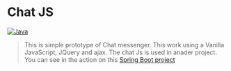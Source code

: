 # Chat JS
[![Java](https://img.shields.io/badge/Javascript-Programming%20Language-red?logo=javascript)](https://www.javascript.com)   

> This is simple prototype of Chat messenger. This work using a Vanilla JavaScript, JQuery and ajax.
The chat Js is used in anader project. You can see in the action on this <a href="https://github.com/AlessandroS94/corso_21122022/tree/main/Day%2010/code/diemme_java">Spring Boot project </a>